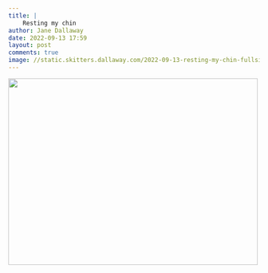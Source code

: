 ```yaml
---
title: |
    Resting my chin
author: Jane Dallaway
date: 2022-09-13 17:59
layout: post
comments: true
image: //static.skitters.dallaway.com/2022-09-13-resting-my-chin-fullsize-0.jpeg
---
```


<a href="//static.skitters.dallaway.com/2022-09-13-resting-my-chin-fullsize-0.jpeg"><img src="//static.skitters.dallaway.com/2022-09-13-resting-my-chin-thumb-0.jpeg" width="500" height="375"></a>



